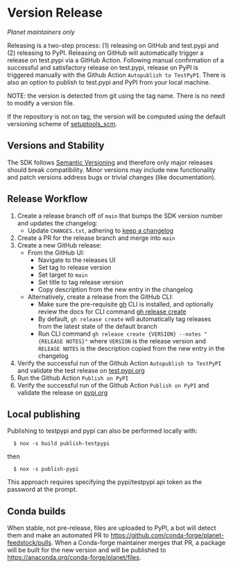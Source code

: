 # Version Release

*Planet maintainers only*

Releasing is a two-step process: (1) releasing on GitHub and test.pypi and (2) releasing to PyPI. Releasing on GitHub will automatically trigger a release on test.pypi via a GitHub Action. Following manual confirmation of a successful and satisfactory release on test.pypi, release on PyPI is triggered manually with the Github Action `Autopublish to TestPyPI`. There is also an option to publish to test.pypi and PyPI from your local machine.

NOTE: the version is detected from git using the tag name. There is no need to modify a version file.

If the repository is not on tag, the version will be computed using the default versioning scheme of [setuptools_scm](https://setuptools-scm.readthedocs.io/en/latest/usage/#default-versioning-scheme).

## Versions and Stability

The SDK follows [Semantic Versioning](https://semver.org/spec/v2.0.0.html) and therefore only major releases should break compatibility. Minor versions may include new functionality and patch versions address bugs or trivial changes (like documentation).

## Release Workflow

1. Create a release branch off of `main` that bumps the SDK version number and updates the changelog:
   * Update `CHANGES.txt`, adhering to [keep a changelog](https://keepachangelog.com/)
2. Create a PR for the release branch and merge into `main`
3. Create a new GitHub release:
   * From the GitHub UI:
     * Navigate to the releases UI
     * Set tag to release version
     * Set target to `main`
     * Set title to tag release version
     * Copy description from the new entry in the changelog
   * Alternatively, create a release from the GitHub CLI:
     * Make sure the pre-requisite [gh](https://cli.github.com/manual/gh) CLI is installed, and optionally review the docs for CLI command [gh release create](https://cli.github.com/manual/gh_release_create)
     * By default, `gh release create` will automatically tag releases from the latest state of the default branch
     * Run CLI command `gh release create {VERSION} --notes "{RELEASE NOTES}"` where `VERSION` is the release version and `RELEASE NOTES` is the description copied from the new entry in the changelog
4. Verify the successful run of the Github Action `Autopublish to TestPyPI` and validate the test release on [test.pypi.org](https://test.pypi.org/project/planet/)
5. Run the Github Action `Publish on PyPI`
6. Verify the successful run of the Github Action `Publish on PyPI` and validate the release on [pypi.org](https://pypi.org/project/planet/)


## Local publishing

Publishing to testpypi and pypi can also be performed locally with:

```console
  $ nox -s build publish-testpypi
```
then
```console
  $ nox -s publish-pypi
```

This approach requires specifying the pypi/testpypi api token as the password at the prompt.


## Conda builds

When stable, not pre-release, files are uploaded to PyPI, a bot will detect them and make an automated PR to https://github.com/conda-forge/planet-feedstock/pulls. When a Conda-forge maintainer merges that PR, a package will be built for the new version and will be published to https://anaconda.org/conda-forge/planet/files.
